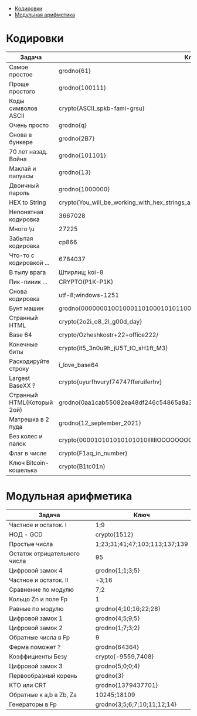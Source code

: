 - [Кодировки](#кодировки)
- [Модульная арифметика](#модульная-арифметика)

# Кодировки
| Задача                     | Ключ                                                                     |
| -------------------------- | ------------------------------------------------------------------------ |
| Самое простое              | grodno{61}                                                               |
| Проще простого             | grodno{100111}                                                           |
| Коды символов ASCII        | crypto{ASCII_spkb-fami-grsu}                                             |
| Очень просто               | grodno{q}                                                                |
| Снова в бункере            | grodno{2B7}                                                              |
| 70 лет назад. Война        | grodno{101101}                                                           |
| Маклай и папуасы           | grodno{13}                                                               |
| Двоичный пароль            | grodno{1000000}                                                          |
| HEX to String              | crypto{You_will_be_working_with_hex_strings_a_lot}                       |
| Непонятная кодировка       | 3667028                                                                  |
| Много \u                   | 27225                                                                    |
| Забытая кодировка          | cp866                                                                    |
| Что-то с кодировкой ...    | 6784037                                                                  |
| В тылу врага               | Штирлиц; koi-8                                                           |
| Пик-пииик ...              | CRYPTO(P1K-P1K)                                                          |
| Снова кодировка            | utf-8;windows-1251                                                       |
| Бунт машин                 | grodno{0000000100100011010001010110011110001001101010111100110111101111} |
| Странный HTML              | crypto{2o2i_o8_2l_g00d_day}                                              |
| Base 64                    | crypto/Ozheshkostr+22+office222/                                         |
| Конечные биты              | crypto{it5_3n0u9h_jU5T_tO_sH1ft_M3}                                      |
| Раскодируйте строку        | i_love_base64                                                            |
| Largest BaseХХ ?           | crypto{uyurfhvuryf74747fferuiferhv}                                      |
| Странный HTML(Который 2ой) | grodno{0aa1cab55082ea48df246c54865a8a35}                                 |
| Матрешка в 2 пуда          | grodno{12_september_2021}                                                |
| Без колес и палок          | crypto{000010101010101010IIIIIIOOOOOOOOO}                                |
| Флаг в числе               | crypto{F1aq_in_number}                                                   |
| Ключ Bitcoin-кошелька      | crypto{B1tc01n}                                                          |

# Модульная арифметика
| Задача                       | Ключ                          |
| ---------------------------- | ----------------------------- |
| Частное и остаток. I         | 1;9                           |
| НОД - GCD                    | crypto{1512}                  |
| Простые числа                | 1;23;31;41;47;103;113;137;139 |
| Остаток отрицательного числа | 95                            |
| Цифровой замок 4             | grodno{1;1;3;5}               |
| Частное и остаток. II        | -3;16                         |
| Сравнение по модулю          | 7;2                           |
| Кольцо Zn и поле Fp          | 1                             |
| Равные по модулю             | grodno{4;10;16;22;28}         |
| Цифровой замок 1             | grodno{4;5;9;5}               |
| Цифровой замок 2             | grodno{1;7;3;2}               |
| Обратные числа в Fp          | 9                             |
| Ферма поможет ?              | grodno{64364}                 |
| Коэффициенты Безу            | crypto{-9559,7408}            |
| Цифровой замок 3             | grodno{5;0;0;4}               |
| Первообразный корень         | grodno{3}                     |
| КТО или CRT                  | grodno{1379437701}            |
| Обратные к a,b в Zb, Za      | 10245;18109                   |
| Генераторы в Fp              | grodno{3;5;6;7;10;11;12;14}   |
